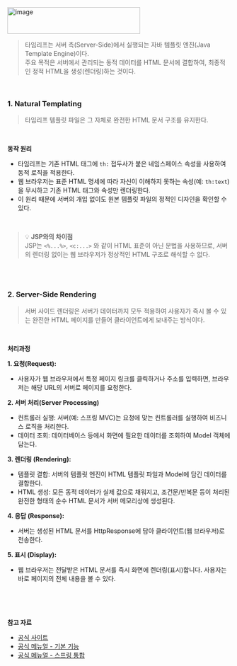 
<img width="300" height="60" alt="image" src="https://github.com/user-attachments/assets/a28523ac-efb8-4eb1-9b2a-bc372633f678" />

> 타임리프는 서버 측(Server-Side)에서 실행되는 자바 템플릿 엔진(Java Template Engine)이다.  
> 주요 목적은 서버에서 관리되는 동적 데이터를 HTML 문서에 결합하여, 최종적인 정적 HTML을 생성(렌더링)하는 것이다.

<br>

### **1. Natural Templating**
> 타임리프 템플릿 파일은 그 자체로 완전한 HTML 문서 구조를 유지한다.

<br>

**동작 원리**
- 타임리프는 기존 HTML 태그에 `th:` 접두사가 붙은 네임스페이스 속성을 사용하여 동적 로직을 적용한다.
- 웹 브라우저는 표준 HTML 명세에 따라 자신이 이해하지 못하는 속성(예: `th:text`)을 무시하고 기존 HTML 태그와 속성만 렌더링한다.
- 이 원리 때문에 서버의 개입 없이도 원본 템플릿 파일의 정적인 디자인을 확인할 수 있다.

<br>
 
> 💡 **JSP와의 차이점**  
> JSP는 `<%...%>`, `<c:...>` 와 같이 HTML 표준이 아닌 문법을 사용하므로, 서버의 렌더링 없이는 웹 브라우저가 정상적인 HTML 구조로 해석할 수 없다.

<br>
<br>

### **2. Server-Side Rendering**  
> 서버 사이드 렌더링은 서버가 데이터까지 모두 적용하여 사용자가 즉시 볼 수 있는 완전한 HTML 페이지를 만들어 클라이언트에게 보내주는 방식이다.

<br>

**처리과정**

**1. 요청(Request):**
   - 사용자가 웹 브라우저에서 특정 페이지 링크를 클릭하거나 주소를 입력하면, 브라우저는 해당 URL의 서버로 페이지를 요청한다.
     
**2. 서버 처리(Server Processing)**
   - 컨트롤러 실행: 서버(예: 스프링 MVC)는 요청에 맞는 컨트롤러를 실행하여 비즈니스 로직을 처리한다.
   - 데이터 조회: 데이터베이스 등에서 화면에 필요한 데이터를 조회하여 Model 객체에 담는다.

**3. 렌더링 (Rendering):**
   - 템플릿 결합: 서버의 템플릿 엔진이 HTML 템플릿 파일과 Model에 담긴 데이터를 결합한다.
   - HTML 생성: 모든 동적 데이터가 실제 값으로 채워지고, 조건문/반복문 등이 처리된 완전한 형태의 순수 HTML 문서가 서버 메모리상에 생성된다.

**4. 응답 (Response):**
   - 서버는 생성된 HTML 문서를 HttpResponse에 담아 클라이언트(웹 브라우저)로 전송한다.

**5. 표시 (Display):**
   - 웹 브라우저는 전달받은 HTML 문서를 즉시 화면에 렌더링(표시)합니다. 사용자는 바로 페이지의 전체 내용을 볼 수 있다.

<br>
<br>
<br>

**참고 자료**
- [공식 사이트](https://www.thymeleaf.org/)  
- [공식 메뉴얼 - 기본 기능](https://www.thymeleaf.org/doc/tutorials/3.0/usingthymeleaf.html)  
- [공식 메뉴얼 - 스프링 통합](https://www.thymeleaf.org/doc/tutorials/3.0/thymeleafspring.html)  
